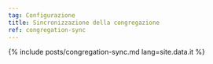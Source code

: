 ```yaml
---
tag: Configurazione
title: Sincronizzazione della congregazione
ref: congregation-sync
---
```


{% include posts/congregation-sync.md lang=site.data.it %}
